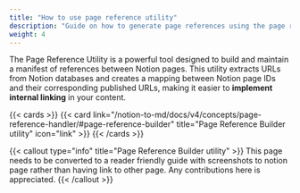```yaml
---
title: "How to use page reference utility"
description: "Guide on how to generate page references using the page reference utility for internal linking"
weight: 4
---
```


The Page Reference Utility is a powerful tool designed to build and maintain a manifest of references between Notion pages. This utility extracts URLs from Notion databases and creates a mapping between Notion page IDs and their corresponding published URLs, making it easier to **implement internal linking** in your content.

{{< cards >}}
  {{< card link="/notion-to-md/docs/v4/concepts/page-reference-handler/#page-reference-builder" title="Page Reference Builder utility" icon="link" >}}
{{< /cards >}}

{{< callout type="info" title="Page Reference Builder utility" >}}
This page needs to be converted to a reader friendly guide with screenshots to notion page rather than having link to other page. Any contributions here is appreciated.
{{< /callout >}}
